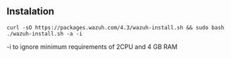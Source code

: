 ## Instalation

    curl -sO https://packages.wazuh.com/4.3/wazuh-install.sh && sudo bash ./wazuh-install.sh -a -i


-i to ignore minimum requirements of 2CPU and 4 GB RAM

